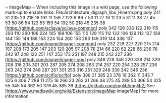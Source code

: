 = ImageMap =
When including this image in a wiki page, use the following mark-up to enable links:
 <nowiki>
<imagemap>
File:Architecture_digraph_libs_Hinerm.png
poly 241 31 235 23 218 16 192 11 159 7 123 6 86 7 53 11 27 16 11 23 5 31 11 38 27 45 53 50 86 54 123 55 159 54 192 50 218 45 235 38 [https://github.com/scijava/scijava-common]
poly 342 129 336 122 319 115 293 110 260 106 224 105 188 106 155 110 129 115 112 122 106 129 112 137 129 144 155 149 188 153 224 154 260 153 293 149 319 144 336 137 [https://github.com/imagej/imagej-common]
poly 232 228 227 220 215 214 197 208 173 205 147 203 120 205 97 208 78 214 66 220 62 228 66 236 78 242 97 248 120 251 147 253 173 251 197 248 215 242 227 236 [https://github.com/imagej/imagej-ops]
poly 348 228 346 220 339 214 329 208 316 205 301 203 287 205 274 208 263 214 257 220 254 228 257 236 263 242 274 248 287 251 301 253 316 251 329 248 339 242 346 236 [https://github.com/scifio/scifio]
poly 388 31 385 23 376 16 362 11 345 7 325 6 306 7 289 11 275 16 266 23 263 31 266 38 275 45 289 50 306 54 325 55 345 54 362 50 376 45 385 38 [https://github.com/imglib/imglib2]</imagemap>
</nowiki>
See [https://www.mediawiki.org/wiki/Extension:ImageMap ImageMap] for more information.
